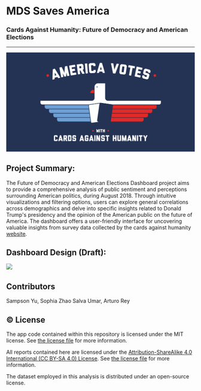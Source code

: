 # MDS Saves America
### Cards Against Humanity: Future of Democracy and American Elections
---

<img src="img/election.png" width="700">

## Project Summary:
The Future of Democracy and American Elections Dashboard project aims to provide a comprehensive analysis of public sentiment and perceptions surrounding American politics, during August 2018. Through intuitive visualizations and filtering options, users can explore general correlations across demographics and delve into specific insights related to Donald Trump's presidency and the opinion of the American public on the future of America. The dashboard offers a user-friendly interface for uncovering valuable insights from survey data collected by the cards against humanity [website](https://thepulseofthenation.com/#future).

## Dashboard Design (Draft):
<img src="img/Dashboard.png" width="700">

## Contributors
Sampson Yu, 
Sophia Zhao 
Salva Umar, 
Arturo Rey

## ©️ License
The app code contained within this repository is licensed under the MIT license. See [the license file](LICENSE.md) for more information.

All reports contained here are licensed under the [Attribution-ShareAlike 4.0 International (CC BY-SA 4.0) License](https://creativecommons.org/licenses/by-sa/4.0/). See [the license file](LICENSE.md) for more information.

The dataset employed in this analysis is distributed under an open-source license.
